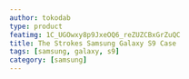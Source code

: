 ```yaml
---
author: tokodab
type: product
featimg: 1C_UGOwxy8p9JxeOQ6_reZUZCBxGrZuQC
title: The Strokes Samsung Galaxy S9 Case
tags: [samsung, galaxy, s9]
category: [samsung]
---
```

